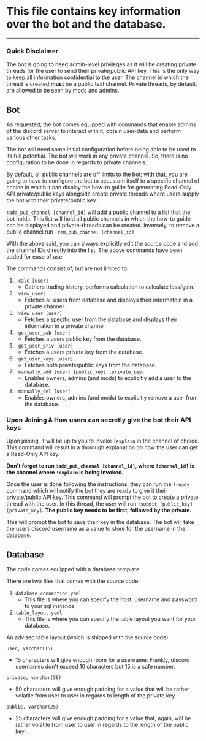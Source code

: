 # This file contains key information over the bot and the database.

<hr>

### Quick Disclaimer
The bot is going to need admin-level privileges as it will be creating private threads for the user to send their private/public API key.
This is the only way to keep all information confidential to the user.
The channel in which the thread is created **must** be a public text channel.
Private threads, by default, are allowed to be seen by mods and admins.

## Bot 
As requested, the bot comes equipped with commands that enable admins of the discord server to interact with it, obtain user-data and perform various other tasks.

The bot will need some initial configuration before being able to be used to its full potential.
The bot will work in any private channel. So, there is no configuration to be done in regards to private channels.

By default, all public channels are off limits to the bot; with that, you are going to have to configure the bot to accustom itself to a specific channel of choice in which it can display the how-to guide for generating Read-Only API private/public keys alongside create private threads where users supply the bot with their private/public key.

`!add_pub_channel [channel_id]` will add a public channel to a list that the bot holds. This list will hold all public channels in which the how-to guide can be displayed and private-threads can be created.
Inversely, to remove a public channel run `!rem_pub_channel [channel_id]`

With the above said, you can always explicitly edit the source code and add the channel IDs directly into the list. The above commands have been added for ease of use.

The commands consist of, but are not limited to:

1. `!calc [user]`
    * Gathers trading history, performs calculation to calculate loss/gain.
2. `!view_users`
    * Fetches all users from database and displays their informatoin in a private channel.
3. `!view_user [user]`
    * Fetches a specific user from the database and displays their information in a private channel.
4. `!get_user_pub [user]`
    * Fetches a users public key from the database.
5. `!get_user_priv [user]`
    * Fetches a users private key from the database.
6. `!get_user_keys [user]`
    * Fetches both private/public keys from the database.
7. `!manually_add [user] [public_key] [private_key]`
    * Enables owners, admins (and mods) to explicitly add a user to the database.
8. `!manually_del [user]`
    * Enables owners, admins (and mods) to explicitly remove a user from the database.

### Upon Joining & How users can secretly give the bot their API keys
Upon joining, it will be up to you to invoke `!explain` in the channel of choice. This command will result in a thorough explanation on how the user can get a Read-Only API key.

**Don't forget to run `!add_pub_channel [channel_id]`, where `[channel_id]` is the channel where `!explain` is being invoked.**

Once the user is done following the instructions, they can run the `!ready` command which will notify the bot they are ready to give it their private/public API key. This command will prompt the bot to create a private thread with the user. In this thread, the user will run `!submit [public_key] [private_key]`. **The public key needs to be first, followed by the private.**

This will prompt the bot to save their key in the database. The bot will take the users discord username as a value to store for the username in the database.

## Database 
The code comes equipped with a database template.

There are two files that comes with the source code:
1. `database_connection.yaml`
    * This file is where you can specify the host, username and password to your sql instance
2. `table_layout.yaml`
    * This file is where you can specify the table layout you want for your database.

An advised table layout (which is shipped with the source code):

`user, varchar(15)`
* 15 characters will give enough room for a username. Frankly, discord usernames don't exceed 10 characters but 15 is a safe number.

`private, varchar(50)`
* 50 characters will give enough padding for a value that will be rather volatile from user to user in regards to length of the private key.

`public, varchar(25)`
* 25 characters will give enough padding for a value that, again, will be rather volatile from user to user in regards to the length of the public key.
